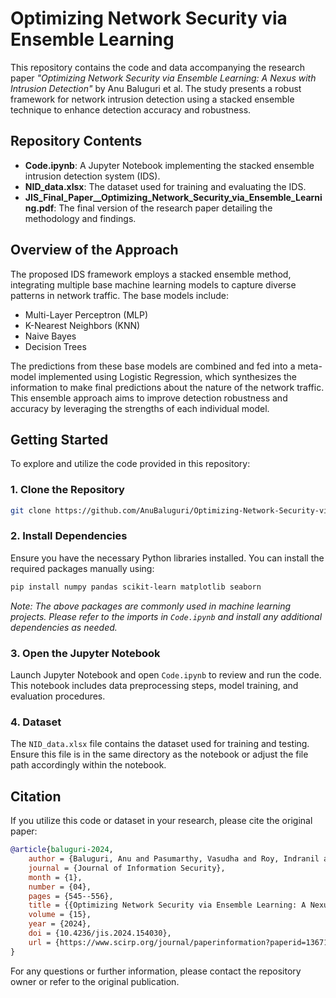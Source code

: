# Optimizing Network Security via Ensemble Learning

This repository contains the code and data accompanying the research paper *"Optimizing Network Security via Ensemble Learning: A Nexus with Intrusion Detection"* by Anu Baluguri et al. The study presents a robust framework for network intrusion detection using a stacked ensemble technique to enhance detection accuracy and robustness.

## Repository Contents

- **Code.ipynb**: A Jupyter Notebook implementing the stacked ensemble intrusion detection system (IDS).
- **NID_data.xlsx**: The dataset used for training and evaluating the IDS.
- **JIS_Final_Paper__Optimizing_Network_Security_via_Ensemble_Learning.pdf**: The final version of the research paper detailing the methodology and findings.

## Overview of the Approach

The proposed IDS framework employs a stacked ensemble method, integrating multiple base machine learning models to capture diverse patterns in network traffic. The base models include:

- Multi-Layer Perceptron (MLP)
- K-Nearest Neighbors (KNN)
- Naive Bayes
- Decision Trees

The predictions from these base models are combined and fed into a meta-model implemented using Logistic Regression, which synthesizes the information to make final predictions about the nature of the network traffic. This ensemble approach aims to improve detection robustness and accuracy by leveraging the strengths of each individual model.

## Getting Started

To explore and utilize the code provided in this repository:

### 1. Clone the Repository
```bash
git clone https://github.com/AnuBaluguri/Optimizing-Network-Security-via-Ensemble-Learning.git
```

### 2. Install Dependencies
Ensure you have the necessary Python libraries installed. You can install the required packages manually using:
```bash
pip install numpy pandas scikit-learn matplotlib seaborn
```
*Note: The above packages are commonly used in machine learning projects. Please refer to the imports in `Code.ipynb` and install any additional dependencies as needed.*

### 3. Open the Jupyter Notebook
Launch Jupyter Notebook and open `Code.ipynb` to review and run the code. This notebook includes data preprocessing steps, model training, and evaluation procedures.

### 4. Dataset
The `NID_data.xlsx` file contains the dataset used for training and testing. Ensure this file is in the same directory as the notebook or adjust the file path accordingly within the notebook.

## Citation
If you utilize this code or dataset in your research, please cite the original paper:

```bibtex
@article{baluguri-2024,
	author = {Baluguri, Anu and Pasumarthy, Vasudha and Roy, Indranil and Gupta, Bidyut and Rahimi, Nick},
	journal = {Journal of Information Security},
	month = {1},
	number = {04},
	pages = {545--556},
	title = {{Optimizing Network Security via Ensemble Learning: A Nexus with Intrusion Detection}},
	volume = {15},
	year = {2024},
	doi = {10.4236/jis.2024.154030},
	url = {https://www.scirp.org/journal/paperinformation?paperid=136719},
}
```

For any questions or further information, please contact the repository owner or refer to the original publication.
